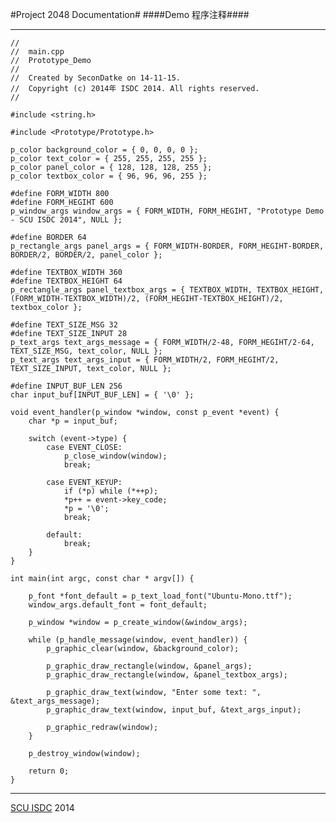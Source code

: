 #Project 2048 Documentation#
####Demo 程序注释####

---

    //
    //  main.cpp
    //  Prototype_Demo
    //
    //  Created by SeconDatke on 14-11-15.
    //  Copyright (c) 2014年 ISDC 2014. All rights reserved.
    //
    
    #include <string.h>
    
    #include <Prototype/Prototype.h>
    
    p_color background_color = { 0, 0, 0, 0 };
    p_color text_color = { 255, 255, 255, 255 };
    p_color panel_color = { 128, 128, 128, 255 };
    p_color textbox_color = { 96, 96, 96, 255 };
    
    #define FORM_WIDTH 800
    #define FORM_HEGIHT 600
    p_window_args window_args = { FORM_WIDTH, FORM_HEGIHT, "Prototype Demo - SCU ISDC 2014", NULL };
    
    #define BORDER 64
    p_rectangle_args panel_args = { FORM_WIDTH-BORDER, FORM_HEGIHT-BORDER, BORDER/2, BORDER/2, panel_color };
    
    #define TEXTBOX_WIDTH 360
    #define TEXTBOX_HEIGHT 64
    p_rectangle_args panel_textbox_args = { TEXTBOX_WIDTH, TEXTBOX_HEIGHT, (FORM_WIDTH-TEXTBOX_WIDTH)/2, (FORM_HEGIHT-TEXTBOX_HEIGHT)/2, textbox_color };
    
    #define TEXT_SIZE_MSG 32
    #define TEXT_SIZE_INPUT 28
    p_text_args text_args_message = { FORM_WIDTH/2-48, FORM_HEGIHT/2-64, TEXT_SIZE_MSG, text_color, NULL };
    p_text_args text_args_input = { FORM_WIDTH/2, FORM_HEGIHT/2, TEXT_SIZE_INPUT, text_color, NULL };
    
    #define INPUT_BUF_LEN 256
    char input_buf[INPUT_BUF_LEN] = { '\0' };
    
    void event_handler(p_window *window, const p_event *event) {
    	char *p = input_buf;
    	
    	switch (event->type) {
    		case EVENT_CLOSE:
    			p_close_window(window);
    			break;
    			
    		case EVENT_KEYUP:
    			if (*p) while (*++p);
    			*p++ = event->key_code;
    			*p = '\0';
    			break;
    			
    		default:
    			break;
    	}
    }
    
    int main(int argc, const char * argv[]) {
    	
    	p_font *font_default = p_text_load_font("Ubuntu-Mono.ttf");
    	window_args.default_font = font_default;
    	
    	p_window *window = p_create_window(&window_args);
    	
    	while (p_handle_message(window, event_handler)) {
    		p_graphic_clear(window, &background_color);
    		
    		p_graphic_draw_rectangle(window, &panel_args);
    		p_graphic_draw_rectangle(window, &panel_textbox_args);
    		
    		p_graphic_draw_text(window, "Enter some text: ", &text_args_message);
    		p_graphic_draw_text(window, input_buf, &text_args_input);
    		
    		p_graphic_redraw(window);
    	}
    	
    	p_destroy_window(window);
    	
        return 0;
    }

---
[SCU ISDC](http://www.scuisdc.com) 2014